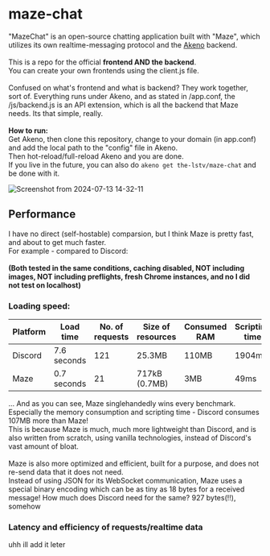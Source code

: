 # maze-chat
"MazeChat" is an open-source chatting application built with "Maze", which utilizes its own realtime-messaging protocol and the <a href="https://github.com/the-lstv/Akeno">Akeno</a> backend. <br> <br>
This is a repo for the official **frontend AND the backend**. <br>
You can create your own frontends using the client.js file. <br>
<br>
Confused on what's frontend and what is backend? They work together, sort of.
Everything runs under Akeno, and as stated in /app.conf, the /js/backend.js is an API extension, which is all the backend that Maze needs. Its that simple, really.
<br>
<br>
**How to run:** <br>
Get Akeno, then clone this repository, change to your domain (in app.conf) and add the local path to the "config" file in Akeno. <br>
Then hot-reload/full-reload Akeno and you are done.
<br>
If you live in the future, you can also do `akeno get the-lstv/maze-chat` and be done with it.

![Screenshot from 2024-07-13 14-32-11](https://github.com/user-attachments/assets/6ea9dbbd-cf11-43f6-9424-b4931d37cfb2)


## Performance
I have no direct (self-hostable) comparsion, but I think Maze is pretty fast, and about to get much faster.<br>
For example - compared to Discord:<br><br>
**(Both tested in the same conditions, caching disabled, NOT including images, NOT including preflights, fresh Chrome instances, and no I did not test on localhost)**

### Loading speed:
| Platform | Load time | No. of requests | Size of resources | Consumed RAM | Scripting time | Rendering time |
|-|-|-|-|-|-|-|
| Discord | 7.6 seconds | 121 | 25.3MB | 110MB | 1904ms | 178ms |
| Maze | 0.7 seconds | 21 | 717kB (0.7MB) | 3MB | 49ms | 35ms |

... And as you can see, Maze singlehandedly wins every benchmark. Especially the memory consumption and scripting time - Discord consumes 107MB more than Maze! <br>
This is because Maze is much, much more lightweight than Discord, and is also written from scratch, using vanilla technologies, instead of Discord's vast amount of bloat.<br><br>
Maze is also more optimized and efficient, built for a purpose, and does not re-send data that it does not need.<br>
Instead of using JSON for its WebSocket communication, Maze uses a special binary encoding which can be as tiny as 18 bytes for a received message! How much does Discord need for the same? 927 bytes(!!), somehow

### Latency and efficiency of requests/realtime data
uhh ill add it leter
